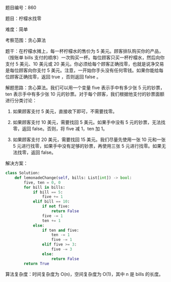 题目编号：860

题目：柠檬水找零

难度：简单

考察范围：贪心算法

题干：在柠檬水摊上，每一杯柠檬水的售价为 5 美元。顾客排队购买你的产品，（按账单 bills 支付的顺序）一次购买一杯。每位顾客只买一杯柠檬水，然后向你支付 5 美元、10 美元或 20 美元。你必须给每个顾客正确找零，也就是说净交易是每位顾客向你支付 5 美元。注意，一开始你手头没有任何零钱。如果你能给每位顾客正确找零，返回 true ，否则返回 false 。

解题思路：贪心算法。我们可以用一个变量 five 表示手中有多少张 5 元的钞票，ten 表示手中有多少张 10 元的钞票。对于每个顾客，我们根据他支付的钞票面额进行分类讨论：

1. 如果顾客支付 5 美元，直接收下即可，不需要找零。

2. 如果顾客支付 10 美元，需要找回 5 美元。如果手中没有 5 元的钞票，无法找零，返回 false。否则，将 five 减 1，ten 加 1。

3. 如果顾客支付 20 美元，需要找回 15 美元。我们尽量先使用一张 10 元和一张 5 元进行找零，如果手中没有足够的钞票，再使用三张 5 元进行找零。如果无法找零，返回 false。

解决方案：

```python
class Solution:
    def lemonadeChange(self, bills: List[int]) -> bool:
        five, ten = 0, 0
        for bill in bills:
            if bill == 5:
                five += 1
            elif bill == 10:
                if not five:
                    return False
                five -= 1
                ten += 1
            else:
                if ten and five:
                    ten -= 1
                    five -= 1
                elif five >= 3:
                    five -= 3
                else:
                    return False
        return True
```

算法复杂度：时间复杂度为 O(n)，空间复杂度为 O(1)，其中 n 是 bills 的长度。
